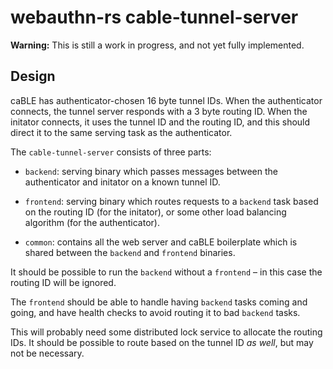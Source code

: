 # webauthn-rs cable-tunnel-server

**Warning:** This is still a work in progress, and not yet fully implemented.

## Design

caBLE has authenticator-chosen 16 byte tunnel IDs. When the authenticator
connects, the tunnel server responds with a 3 byte routing ID. When the initator
connects, it uses the tunnel ID and the routing ID, and this should direct it
to the same serving task as the authenticator.

The `cable-tunnel-server` consists of three parts:

* `backend`: serving binary which passes messages between the authenticator and
  initator on a known tunnel ID.

* `frontend`: serving binary which routes requests to a `backend` task based on
  the routing ID (for the initator), or some other load balancing algorithm (for
  the authenticator).

* `common`: contains all the web server and caBLE boilerplate which is shared
  between the `backend` and `frontend` binaries.

It should be possible to run the `backend` without a `frontend` – in this case
the routing ID will be ignored.

The `frontend` should be able to handle having `backend` tasks coming and going,
and have health checks to avoid routing it to bad `backend` tasks.

This will probably need some distributed lock service to allocate the routing
IDs. It should be possible to route based on the tunnel ID _as well_, but may
not be necessary.
